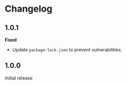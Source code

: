 # Changelog

## 1.0.1

**Fixed**

* Update `package-lock.json` to prevent vulnerabilities.

## 1.0.0

Initial release